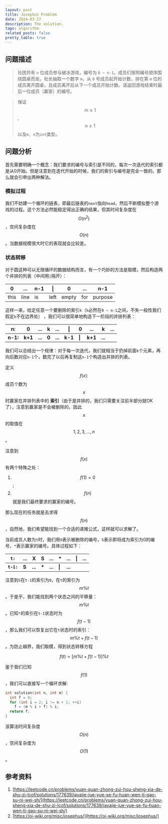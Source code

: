 ```yaml
---
layout: post
title: Josephus Problem
date: 2024-03-27
description: The solution.
tags: algorithm
related_posts: false
pretty_table: true
---
```


## 问题描述

> 社团共有 `n` 位成员参与破冰游戏，编号为 `0 ~ n-1`。成员们按照编号顺序围绕圆桌而坐。社长抽取一个数字 `m`，从 `0` 号成员起开始计数，排在第 `m` 位的成员离开圆桌，且成员离开后从下一个成员开始计数。请返回游戏结束时最后一位成员（赢家）的编号。

>保证$$m\geq 1$$, $$n \geq 1$$ 以及`m, n`为`int`类型。

## 问题分析

首先需要明确一个概念：我们要求的编号与索引是不同的，每次一次迭代的索引都是从0开始。但是注意到在迭代开始的时候，我们的索引与编号是完全一致的。那么就会引申出两种解法。

### 模拟过程

我们不妨建一个循环的链表，即最后链表的`next`指向`head`，然后不断模拟整个游戏的过程。这个方法必然能稳定得出正确的结果，但其时间复杂度在$$O(n^2)$$，空间复杂度在$$O(n)$$。当数据规模很大时它的表现就会比较差。

### 状态转移

对于圆这种可以无限循环的数据结构而言，有一个巧妙的方法是取模，然后构造两个并排的列表（中间用`|`隔开）：
<p></p>

| 0 | ... | n-1 | \| | 0 | ... | n-1 |
|-|---|---|---|---|-----|-----|
| this| line | is | left | empty | for  | purpose | 

<p></p>

这样一来，给定任意一个要删除的索引`k`（`k`必然在`0 ~ n-1`之间，不失一般性我们假定`k`不在边界处） ，我们可以很简单地构造下一阶段的并排列表：

<p></p>

|    n:    |    0    |   ...   |   k   |   ...   |    \|   |    0   |   ...   |    k    | ... |
|--------|-------|-------|-----|-------|-------|------|-------|-------|-----|
| **n-1:** | **k+1** | **...** | **0** | **...** | **k-1** | **\|** | **k+1** | **...** |     |

<p></p>

我们可以总结出一个规律：对于每一次迭代，我们就相当于扔掉前面`k`个元素，再向后数对应`n-1`个，数完了以后再复制这`n-1`个构造出并排的列表。

定义$$f(x):$$ 成员个数为$$x$$时赢家在并排列表中的 **索引**（由于是并排的，我们只需要关注前半部分就OK了），注意到赢家是不会被删除的，因此$$x$$的取值在 $$1, 2, 3, ..., n$$。

注意到$$f(x)$$有两个特殊之处：

1. $$f(1) = 0$$;
2. $$f(n)$$就是我们最终要求的赢家的编号。

那么现在的任务就是去求得 $$f(n)$$，自然地，我们希望能找到一个合适的递推公式，这样就可以求解了。

当前成员人数为`t`时，我们用`X`表示被删除的编号，`S`表示即将成为索引为0的编号，`*`表示赢家的编号。具体过程如下：

<p></p>

|    `t:`    |  ...  |    X    |   S   |   ...   |    *   |   ...   | \| | ... |
|--------|-----|-------|-----|-------|------|-------|--|---|
| **`t-1:`** | **S** | **...** | **\*** | **...** | **\|** | **...** |    |     |

<p></p>

注意到`S`在`t-1`的索引为`0`，在`t`的索引为 $$m\%t$$。于是乎，我们能找到两个状态之间的平移量：$$m\%t $$。已知`*`的索引在`t-1`状态时为$$f(t-1)$$，那么我们可以恢复出它在`t`状态时的索引：$$m\%t+f(t-1)$$。为防止越界，我们取模，得到状态转移方程

$$f(t) = [m\%t+f(t-1)]\%t $$

鉴于我们已知$$f(1)$$，我们可以直接写一个循环求解:

```c++
int solution(int n, int m) {
  int f = 0;
  for (int i = 2; i != n + 1; ++i)
    f = (m % i + f) % i;
  return f;
}
```

该算法时间复杂度$$O(n)$$，空间复杂度为$$O(1)$$。

## 参考资料

1. [https://leetcode.cn/problems/yuan-quan-zhong-zui-hou-sheng-xia-de-shu-zi-lcof/solutions/177639/javajie-jue-yue-se-fu-huan-wen-ti-gao-su-ni-wei-sh/](https://leetcode.cn/problems/yuan-quan-zhong-zui-hou-sheng-xia-de-shu-zi-lcof/solutions/177639/javajie-jue-yue-se-fu-huan-wen-ti-gao-su-ni-wei-sh/)
2. [https://oi-wiki.org/misc/josephus/](https://oi-wiki.org/misc/josephus/)

